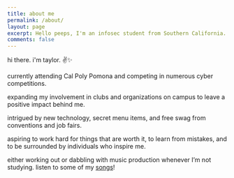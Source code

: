 ```yaml
---
title: about me
permalink: /about/
layout: page
excerpt: Hello peeps, I'm an infosec student from Southern California.
comments: false
---
```

hi there. i'm taylor. ✌✨

currently attending Cal Poly Pomona and competing in numerous cyber competitions.

expanding my involvement in clubs and organizations on campus to leave a positive impact behind me.

intrigued by new technology, secret menu items, and free swag from conventions and job fairs.

aspiring to work hard for things that are worth it, to learn from mistakes, and to be surrounded by individuals who inspire me.

either working out or dabbling with music production whenever I’m not studying. listen to some of my <a href="https://soundcloud.com/fyrworx" target="_blank" rel="noopener">songs</a>!